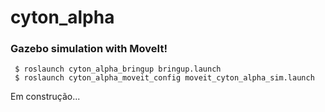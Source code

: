 # cyton_alpha

### Gazebo simulation with MoveIt!

     $ roslaunch cyton_alpha_bringup bringup.launch
     $ roslaunch cyton_alpha_moveit_config moveit_cyton_alpha_sim.launch

Em construção...


